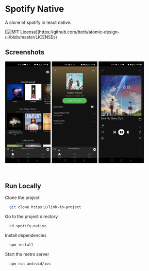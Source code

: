 # Spotify Native

A clone of spotify in react native.

[![MIT License](https://img.shields.io/apm/l/atomic-design-ui.svg?)](https://github.com/tterb/atomic-design-ui/blob/master/LICENSEs)

## Screenshots

<p float="left">
<img src="./screenshot/image1.jpg" width="150">
<img src="./screenshot/image2.jpg" width="150">
<img src="./screenshot/image3.jpg" width="150">
</p>
<br />

## Run Locally

Clone the project

```bash
  git clone https://link-to-project
```

Go to the project directory

```bash
  cd spotify-native
```

Install dependencies

```bash
  npm install
```

Start the metro server

```bash
  npm run android/ios
```
